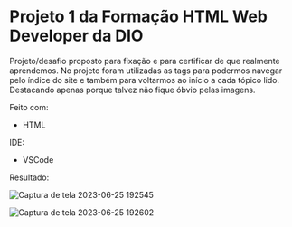 # Projeto 1 da Formação HTML Web Developer da DIO
Projeto/desafio proposto para fixação e para certificar de que realmente aprendemos.
No projeto foram utilizadas as tags <a> para podermos navegar pelo índice do site e também para voltarmos ao início a cada tópico lido. Destacando apenas porque talvez não fique óbvio pelas imagens.

Feito com:
 - HTML
 
 IDE:
  - VSCode

Resultado: 

![Captura de tela 2023-06-25 192545](https://github.com/DMxta/Projeto-Formacao-HTML/assets/136941005/792ccce4-caa3-4bcd-96d2-8359b8a66bfc)

![Captura de tela 2023-06-25 192602](https://github.com/DMxta/Projeto-Formacao-HTML/assets/136941005/c0f99c1c-9cfb-440a-b8f7-8d7bb02e0cf8)
